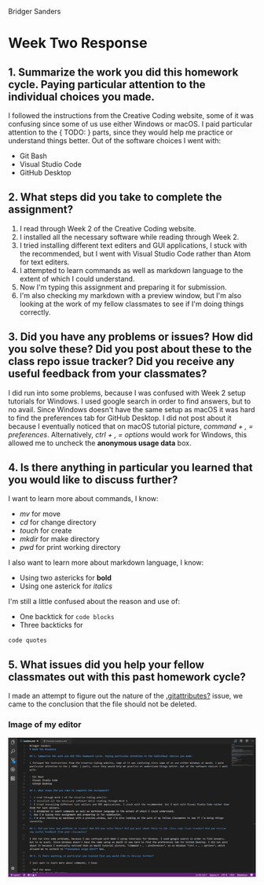 Bridger Sanders
# Week Two Response

## 1. Summarize the work you did this homework cycle. Paying particular attention to the individual choices you made.

I followed the instructions from the Creative Coding website, some of it was confusing since some of us use either Windows or macOS. I paid particular attention to the { TODO: } parts, since they would help me practice or understand things better. Out of the software choices I went with:

- Git Bash
- Visual Studio Code
- GitHub Desktop

## 2. What steps did you take to complete the assignment?

1. I read through Week 2 of the Creative Coding website.
2. I installed all the necessary software while reading through Week 2.
3. I tried installing different text editers and GUI applications, I stuck with the recommended, but I went with Visual Studio Code rather than Atom for text editers.
4. I attempted to learn commands as well as markdown language to the extent of which I could understand.
5. Now I'm typing this assignment and preparing it for submission.
6. I'm also checking my markdown with a preview window, but I'm also looking at the work of my fellow classmates to see if I'm doing things correctly.

## 3. Did you have any problems or issues? How did you solve these? Did you post about these to the class repo issue tracker? Did you receive any useful feedback from your classmates?

I did run into some problems, because I was confused with Week 2 setup tutorials for Windows. I used google search in order to find answers, but to no avail. Since Windows doesn't have the same setup as macOS it was hard to find the preferences tab for GitHub Desktop. I did not post about it because I eventually noticed that on macOS tutorial picture, *command + , = preferences*. Alternatively, *ctrl + , = options* would work for Windows, this allowed me to uncheck the **anonymous usage data** box.

## 4. Is there anything in particular you learned that you would like to discuss further?

I want to learn more about commands, I know:

- *mv* for move
- *cd* for change directory
- *touch* for create
- *mkdir* for make directory
- *pwd* for print working directory

I also want to learn more about markdown language, I know:

- Using two astericks for **bold**
- Using one asterick for *italics*

I'm still a little confused about the reason and use of:

- One backtick for `code blocks`
- Three backticks for

```
code quotes
```

## 5. What issues did you help your fellow classmates out with this past homework cycle?

I made an attempt to figure out the nature of the [.gitattributes?](https://github.com/Montana-Media-Arts/120_CreativeCoding/issues/77) issue, we came to the conclusion that the file should not be deleted.

### Image of my editor

![Image of my editor](20180202creative_coding_w2.png)

